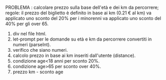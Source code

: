 PROBLEMA :
calcolare prezzo sulla base dell'età e dei km da percorrere; regole:
il prezzo del biglietto è definito in base ai km (0.21 € al km)
va applicato uno sconto del 20% per i minorenni
va applicato uno sconto del 40% per gli over 65.

1. div nel file html.
2. let-prompt per le domande su età e km da percorrere convertiti in numeri (parseInt).
3. verifico che siano numeri.
4. calcolo prezzo in base ai km inseriti dall'utente (distance).
3. condizione age<18 anni per sconto 20%.
4. condizione age>65 per sconto over 40%.
5. prezzo km - sconto age